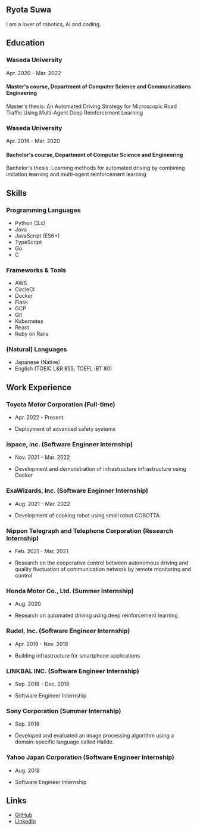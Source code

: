 ## Ryota Suwa

I am a lover of robotics, AI and coding.

## Education

### Waseda University

Apr. 2020 - Mar. 2022

#### Master's course, Department of Computer Science and Communications Engineering

Master's thesis: An Automated Driving Strategy for Microscopic Road Traffic Using Multi-Agent Deep
Reinforcement Learning


### Waseda University

Apr. 2016 - Mar. 2020

#### Bachelor's course, Department of Computer Science and Engineering

Bachelor's thesis: Learning methods for automated driving by combining imitation learning and multi-agent reinforcement learning


## Skills

### Programming Languages

- Python (3.x)
- Java
- JavaScript (ES6+)
- TypeScript
- Go
- C

### Frameworks & Tools

- AWS
- CircleCI
- Docker
- Flask
- GCP
- Git
- Kubernetes
- React
- Ruby on Rails

### (Natural) Languages

- Japanese (Native)
- English (TOEIC L&R 855, TOEFL iBT 80)

## Work Experience

### Toyota Motor Corporation (Full-time)

- Apr. 2022 - Present

- Deployment of advanced safety systems

### ispace, inc. (Software Enginner Internship)

- Nov. 2021 - Mar. 2022

- Development and demonstration of infrastructure infrastructure using Docker

### ExaWizards, Inc. (Software Enginner Internship)

- Aug. 2021 - Mar. 2022

- Development of cooking robot using small robot COBOTTA

### Nippon Telegraph and Telephone Corporation (Research Internship)

- Feb. 2021 - Mar. 2021

- Research on the cooperative control between autonomous driving and quality fluctuation of communication network by remote monitoring and control


### Honda Motor Co., Ltd. (Summer Internship)

- Aug. 2020

- Research on automated driving using deep reinforcement learning


### Rudel, Inc. (Software Engineer Internship)

- Apr. 2019 - Nov. 2019

- Building infrastructure for smartphone applications


### LINKBAL INC. (Software Engineer Internship)

- Sep. 2018 - Dec. 2018

- Software Engineer Internship


### Sony Corporation (Summer Internship)

- Sep. 2018

- Developed and evaluated an image processing algorithm using a domain-specific language called Halide.


### Yahoo Japan Corporation (Software Engineer Internship)

- Aug. 2018

- Software Engineer Internship


## Links

- [GitHub](https://github.com/rsuwa/)
- [LinkedIn](https://www.linkedin.com/in/ryotasuwa/)
